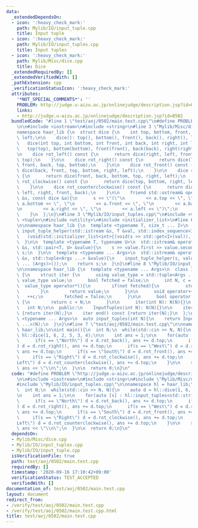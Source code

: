 ```yaml
---
data:
  _extendedDependsOn:
  - icon: ':heavy_check_mark:'
    path: Mylib/IO/input_tuple.cpp
    title: Input tuple
  - icon: ':heavy_check_mark:'
    path: Mylib/IO/input_tuples.cpp
    title: Input tuples
  - icon: ':heavy_check_mark:'
    path: Mylib/Misc/dice.cpp
    title: Dice
  _extendedRequiredBy: []
  _extendedVerifiedWith: []
  _pathExtension: cpp
  _verificationStatusIcon: ':heavy_check_mark:'
  attributes:
    '*NOT_SPECIAL_COMMENTS*': ''
    PROBLEM: http://judge.u-aizu.ac.jp/onlinejudge/description.jsp?id=0502
    links:
    - http://judge.u-aizu.ac.jp/onlinejudge/description.jsp?id=0502
  bundledCode: "#line 1 \"test/aoj/0502/main.test.cpp\"\n#define PROBLEM \"http://judge.u-aizu.ac.jp/onlinejudge/description.jsp?id=0502\"\
    \n\n#include <iostream>\n#include <string>\n#line 3 \"Mylib/Misc/dice.cpp\"\n\n\
    namespace haar_lib {\n  struct dice {\n    int top, bottom, front, back, right,\
    \ left;\n\n    dice(): top(), bottom(), front(), back(), right(), left(){}\n \
    \   dice(int top, int bottom, int front, int back, int right, int left):\n   \
    \   top(top), bottom(bottom), front(front), back(back), right(right), left(left){}\n\
    \n    dice rot_left() const {\n      return dice(right, left, front, back, bottom,\
    \ top);\n    }\n\n    dice rot_right() const {\n      return dice(left, right,\
    \ front, back, top, bottom);\n    }\n\n    dice rot_front() const {\n      return\
    \ dice(back, front, top, bottom, right, left);\n    }\n\n    dice rot_back() const\
    \ {\n      return dice(front, back, bottom, top, right, left);\n    }\n\n    dice\
    \ rot_clockwise() const {\n      return dice(top, bottom, right, left, back, front);\n\
    \    }\n\n    dice rot_counterclockwise() const {\n      return dice(top, bottom,\
    \ left, right, front, back);\n    }\n\n    friend std::ostream& operator<<(std::ostream\
    \ &s, const dice &a){\n      s << \"(\"\n        << a.top << \", \"\n        <<\
    \ a.bottom << \", \"\n        << a.front << \", \"\n        << a.back << \", \"\
    \n        << a.right << \", \"\n        << a.left << \")\";\n      return s;\n\
    \    }\n  };\n}\n#line 3 \"Mylib/IO/input_tuples.cpp\"\n#include <vector>\n#include\
    \ <tuple>\n#include <utility>\n#include <initializer_list>\n#line 6 \"Mylib/IO/input_tuple.cpp\"\
    \n\nnamespace haar_lib {\n  template <typename T, size_t ... I>\n  static void\
    \ input_tuple_helper(std::istream &s, T &val, std::index_sequence<I ...>){\n \
    \   (void)std::initializer_list<int>{(void(s >> std::get<I>(val)), 0) ...};\n\
    \  }\n\n  template <typename T, typename U>\n  std::istream& operator>>(std::istream\
    \ &s, std::pair<T, U> &value){\n    s >> value.first >> value.second;\n    return\
    \ s;\n  }\n\n  template <typename ... Args>\n  std::istream& operator>>(std::istream\
    \ &s, std::tuple<Args ...> &value){\n    input_tuple_helper(s, value, std::make_index_sequence<sizeof\
    \ ... (Args)>());\n    return s;\n  }\n}\n#line 8 \"Mylib/IO/input_tuples.cpp\"\
    \n\nnamespace haar_lib {\n  template <typename ... Args>\n  class InputTuples\
    \ {\n    struct iter {\n      using value_type = std::tuple<Args ...>;\n     \
    \ value_type value;\n      bool fetched = false;\n      int N, c = 0;\n\n    \
    \  value_type operator*(){\n        if(not fetched){\n          std::cin >> value;\n\
    \        }\n        return value;\n      }\n\n      void operator++(){\n     \
    \   ++c;\n        fetched = false;\n      }\n\n      bool operator!=(iter &) const\
    \ {\n        return c < N;\n      }\n\n      iter(int N): N(N){}\n    };\n\n \
    \   int N;\n\n  public:\n    InputTuples(int N): N(N){}\n\n    iter begin() const\
    \ {return iter(N);}\n    iter end() const {return iter(N);}\n  };\n\n  template\
    \ <typename ... Args>\n  auto input_tuples(int N){\n    return InputTuples<Args\
    \ ...>(N);\n  }\n}\n#line 7 \"test/aoj/0502/main.test.cpp\"\n\nnamespace hl =\
    \ haar_lib;\n\nint main(){\n  int N;\n  while(std::cin >> N, N){\n    auto d =\
    \ hl::dice(1, 6, 2, 5, 3, 4);\n\n    int ans = 1;\n\n    for(auto [s] : hl::input_tuples<std::string>(N)){\n\
    \      if(s == \"North\") d = d.rot_back(), ans += d.top;\n      if(s == \"East\"\
    ) d = d.rot_right(), ans += d.top;\n      if(s == \"West\") d = d.rot_left(),\
    \ ans += d.top;\n      if(s == \"South\") d = d.rot_front(), ans += d.top;\n \
    \     if(s == \"Right\") d = d.rot_clockwise(), ans += d.top;\n      if(s == \"\
    Left\") d = d.rot_counterclockwise(), ans += d.top;\n    }\n\n    std::cout <<\
    \ ans << \"\\n\";\n  }\n\n  return 0;\n}\n"
  code: "#define PROBLEM \"http://judge.u-aizu.ac.jp/onlinejudge/description.jsp?id=0502\"\
    \n\n#include <iostream>\n#include <string>\n#include \"Mylib/Misc/dice.cpp\"\n\
    #include \"Mylib/IO/input_tuples.cpp\"\n\nnamespace hl = haar_lib;\n\nint main(){\n\
    \  int N;\n  while(std::cin >> N, N){\n    auto d = hl::dice(1, 6, 2, 5, 3, 4);\n\
    \n    int ans = 1;\n\n    for(auto [s] : hl::input_tuples<std::string>(N)){\n\
    \      if(s == \"North\") d = d.rot_back(), ans += d.top;\n      if(s == \"East\"\
    ) d = d.rot_right(), ans += d.top;\n      if(s == \"West\") d = d.rot_left(),\
    \ ans += d.top;\n      if(s == \"South\") d = d.rot_front(), ans += d.top;\n \
    \     if(s == \"Right\") d = d.rot_clockwise(), ans += d.top;\n      if(s == \"\
    Left\") d = d.rot_counterclockwise(), ans += d.top;\n    }\n\n    std::cout <<\
    \ ans << \"\\n\";\n  }\n\n  return 0;\n}\n"
  dependsOn:
  - Mylib/Misc/dice.cpp
  - Mylib/IO/input_tuples.cpp
  - Mylib/IO/input_tuple.cpp
  isVerificationFile: true
  path: test/aoj/0502/main.test.cpp
  requiredBy: []
  timestamp: '2020-09-16 17:10:42+09:00'
  verificationStatus: TEST_ACCEPTED
  verifiedWith: []
documentation_of: test/aoj/0502/main.test.cpp
layout: document
redirect_from:
- /verify/test/aoj/0502/main.test.cpp
- /verify/test/aoj/0502/main.test.cpp.html
title: test/aoj/0502/main.test.cpp
---
```

